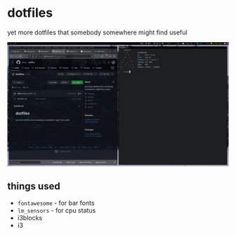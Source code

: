# dotfiles
yet more dotfiles that somebody somewhere might find useful

![Preview](preview.png)

## things used
- `fontawesome`  - for bar fonts
- `lm_sensors` - for cpu status
- i3blocks
- i3
